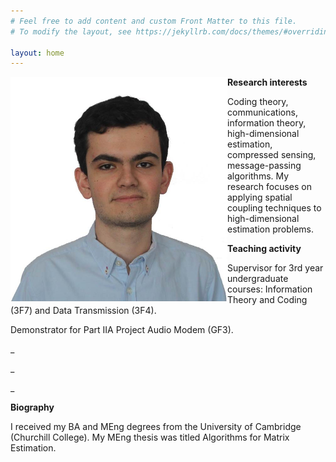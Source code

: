 ```yaml
---
# Feel free to add content and custom Front Matter to this file.
# To modify the layout, see https://jekyllrb.com/docs/themes/#overriding-theme-defaults

layout: home
---
```


<img align="left" width="347" height="359" src="pablo_photo.jpg">

**Research interests**

Coding theory, communications, information theory, high-dimensional estimation, compressed sensing, message-passing algorithms. My research focuses on applying spatial coupling techniques to high-dimensional estimation problems.

**Teaching activity**

Supervisor for 3rd year undergraduate courses: Information Theory and Coding (3F7) and Data Transmission (3F4).

Demonstrator for Part IIA Project Audio Modem (GF3).

\_

\_

\_




**Biography**

I received my BA and MEng degrees from the University of Cambridge (Churchill College). My MEng thesis was titled Algorithms for Matrix Estimation.

